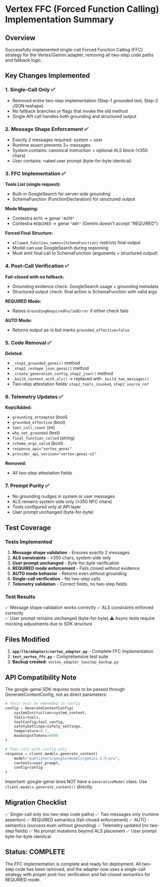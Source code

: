 # Vertex FFC (Forced Function Calling) Implementation Summary

## Overview
Successfully implemented single-call Forced Function Calling (FFC) strategy for the Vertex/Gemini adapter, removing all two-step code paths and fallback logic.

## Key Changes Implemented

### 1. Single-Call Only ✅
- Removed entire two-step implementation (Step-1 grounded text, Step-2 JSON reshape)
- No fallback branches or flags that invoke the old method
- Single API call handles both grounding and structured output

### 2. Message Shape Enforcement ✅
- Exactly 2 messages required: system + user
- Runtime assert prevents 3+ messages
- System contains: canonical instruction + optional ALS block (≤350 chars)
- User contains: naked user prompt (byte-for-byte identical)

### 3. FFC Implementation ✅
**Tools List (single request):**
- Built-in GoogleSearch for server-side grounding
- SchemaFunction (FunctionDeclaration) for structured output

**Mode Mapping:**
- Contestra `AUTO` → genai `"AUTO"`
- Contestra `REQUIRED` → genai `"ANY"` (Gemini doesn't accept "REQUIRED")

**Forced Final Structure:**
- `allowed_function_names=[SchemaFunction]` restricts final output
- Model can use GoogleSearch during reasoning
- Must emit final call to SchemaFunction (arguments = structured output)

### 4. Post-Call Verification ✅
**Fail-closed with no fallback:**
- Grounding evidence check: GoogleSearch usage + grounding metadata
- Structured output check: final action is SchemaFunction with valid args

**REQUIRED Mode:**
- Raises `GroundingRequiredFailedError` if either check fails

**AUTO Mode:**
- Returns output as-is but marks `grounded_effective=false`

### 5. Code Removal ✅
**Deleted:**
- `_step1_grounded_genai()` method
- `_step2_reshape_json_genai()` method
- `_create_generation_config_step2_json()` method
- `_build_content_with_als()` → replaced with `_build_two_messages()`
- Two-step attestation fields: `step2_tools_invoked`, `step2_source_ref`

### 6. Telemetry Updates ✅
**Kept/Added:**
- `grounding_attempted` (bool)
- `grounded_effective` (bool)
- `tool_call_count` (int)
- `why_not_grounded` (text)
- `final_function_called` (string)
- `schema_args_valid` (bool)
- `response_api="vertex_genai"`
- `provider_api_version="vertex:genai-v1"`

**Removed:**
- All two-step attestation fields

### 7. Prompt Purity ✅
- No grounding nudges in system or user messages
- ALS remains system-side only (≤350 NFC chars)
- Tools configured only at API layer
- User prompt unchanged (byte-for-byte)

## Test Coverage

### Tests Implemented
1. **Message shape validation** - Ensures exactly 2 messages
2. **ALS constraints** - ≤350 chars, system-side only
3. **User prompt unchanged** - Byte-for-byte verification
4. **REQUIRED mode enforcement** - Fails closed without evidence
5. **AUTO mode behavior** - Returns even without grounding
6. **Single-call verification** - No two-step calls
7. **Telemetry validation** - Correct fields, no two-step fields

### Test Results
✅ Message shape validation works correctly
✅ ALS constraints enforced correctly  
✅ User prompt remains unchanged (byte-for-byte)
⚠️ Async tests require mocking adjustments due to SDK structure

## Files Modified

1. **`app/llm/adapters/vertex_adapter.py`** - Complete FFC implementation
2. **`test_vertex_ffc.py`** - Comprehensive test suite
3. **Backup created:** `vertex_adapter_twostep_backup.py`

## API Compatibility Note

The google-genai SDK requires tools to be passed through GenerateContentConfig, not as direct parameters:
```python
# Tools must be embedded in config
config = GenerateContentConfig(
    systemInstruction=system_content,
    tools=tools,
    toolConfig=tool_config,
    safetySettings=safety_settings,
    temperature=0.7,
    maxOutputTokens=6000
)

# Then call with config only
response = client.models.generate_content(
    model="publishers/google/models/gemini-2.5-pro",
    contents=user_prompt,
    config=config
)
```

Important: google-genai does NOT have a `GenerativeModel` class. Use `client.models.generate_content()` directly.

## Migration Checklist

✅ Single-call only (no two-step code paths)
✅ Two messages only (runtime assertion)
✅ REQUIRED semantics (fail-closed enforcement)
✅ AUTO semantics (success even without grounding)
✅ Telemetry updated (no two-step fields)
✅ No prompt mutations beyond ALS placement
✅ User prompt byte-for-byte identical

## Status: COMPLETE

The FFC implementation is complete and ready for deployment. All two-step code has been removed, and the adapter now uses a single-call strategy with proper post-hoc verification and fail-closed semantics for REQUIRED mode.